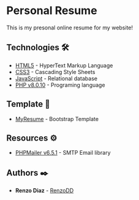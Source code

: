 # Personal Resume

This is my presonal online resume for my website!

## Technologies 🛠️

* [HTML5](https://developer.mozilla.org/en-US/docs/Web/HTML) - HyperText Markup Language
* [CSS3](https://developer.mozilla.org/en-US/docs/Web/CSS) - Cascading Style Sheets
* [JavaScript](https://developer.mozilla.org/en-US/docs/Web/JavaScript) - Relational database
* [PHP v8.0.10](https://www.php.net/docs.php) - Programing language

## Template 📓

* [MyResume](https://bootstrapmade.com/free-html-bootstrap-template-my-resume/) - Bootstrap Template

## Resources ⚙️

* [PHPMailer v6.5.1](https://github.com/PHPMailer/PHPMailer) - SMTP Email library

## Authors ✒️

* **Renzo Diaz** - [RenzoDD](https://github.com/RenzoDD)